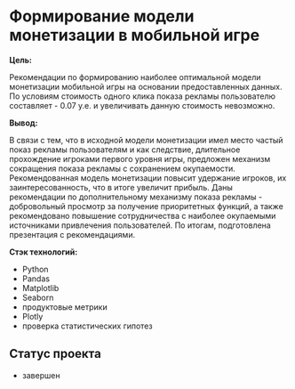 # Формирование модели монетизации в мобильной игре

**Цель:**

Рекомендации по формированию наиболее оптимальной модели монетизации мобильной игры на основании предоставленных данных. По условиям стоимость одного клика показа рекламы пользователю составляет - 0.07 у.е. и увеличивать данную стоимость невозможно.

**Вывод:**

В связи с тем, что в исходной модели монетизации имел место частый показ рекламы пользователям и как следствие, длительное прохождение игроками первого уровня игры, предложен механизм сокращения показа рекламы с сохранением окупаемости. Рекомендованная модель монетизации повысит удержание игроков, их заинтересованность, что в итоге увеличит прибыль. Даны рекомендации по дополнительному механизму показа рекламы - добровольный просмотр за получение приоритетных функций, а также рекомендовано повышение сотрудничества с наиболее окупаемыми источниками привлечения пользователей. По итогам, подготовлена презентация с рекомендациями.

**Стэк технологий:**

- Python
- Pandas
- Matplotlib
- Seaborn
- продуктовые метрики
- Plotly
- проверка статистических гипотез

## Статус проекта
- завершен
